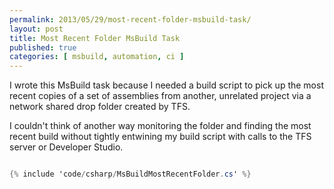 ```yaml
---
permalink: 2013/05/29/most-recent-folder-msbuild-task/
layout: post
title: Most Recent Folder MsBuild Task
published: true
categories: [ msbuild, automation, ci ]
---
```


I wrote this MsBuild task because I needed a build script to pick up the 
most recent copies of a set of assemblies from another, unrelated project via 
a network shared drop folder created by TFS.

I couldn't think of another way monitoring the folder and finding the most 
recent build without tightly entwining my build script with calls to the 
TFS server or Developer Studio.

```csharp

{% include 'code/csharp/MsBuildMostRecentFolder.cs' %}

```
